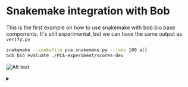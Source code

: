 # Snakemake integration with Bob

This is the first example on how to use snakemake with bob.bio.base components.
It's still experimental, but we can have the same output as `verify.py`


```sh
snakemake --snakefile pca.snakemake.py --jobs 100 all
bob bio evaluate ./PCA-experiment/scores-dev
```


![Alt text](https://g.gravizo.com/source/custom_mark10?https://raw.githubusercontent.com/tiagofrepereira2012/snakemaking/master/3.bob.bio/README.md)
<details><summary></summary>
custom_mark10
digraph snakemake_dag {
    graph[bgcolor=white, margin=0];
    node[shape=box, style=rounded, fontname=sans,                 fontsize=10, penwidth=2];
    edge[penwidth=2, color=grey];
	0[label = "all", color = "0.00 0.6 0.85", style="rounded"];
	1[label = "SCORE", color = "0.28 0.6 0.85", style="rounded"];
	2[label = "ENROLL", color = "0.56 0.6 0.85", style="rounded"];
	3[label = "PROJECT", color = "0.50 0.6 0.85", style="rounded"];
	4[label = "TRAIN", color = "0.06 0.6 0.85", style="rounded"];
	5[label = "EXTRACTOR", color = "0.39 0.6 0.85", style="rounded"];
	6[label = "PREPROCESSING", color = "0.11 0.6 0.85", style="rounded"];
	1 -> 0
	3 -> 1
	2 -> 1
	4 -> 1
	3 -> 2
	5 -> 3
	4 -> 3
	5 -> 4
	6 -> 5
}
custom_mark10
</details>
